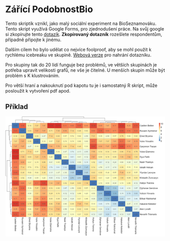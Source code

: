 # Zářící PodobnostBio

Tento skriptík vznikl, jako malý sociální experiment na BioSeznamováku. Tento skript využívá Google Forms, pro zjednodušení práce. Na svůj google si zkopírujte tento [dotazík](https://drive.google.com/drive/folders/1kYbVO0qkEhbjKaVm0HKAjWdFvc6rOiRp?usp=sharing). **Zkopírovaný dotazník** rozešlete respondentům, případně připojte k jinému.

Dalším cílem ho bylo udělat co nejvíce foolproof, aby se mohl použít k rychlému icebreaku ve skupině. [Webová verze](https://dreryos.shinyapps.io/BioPodobnost/) pro nahrání dotazníku.

Pro skupiny tak do 20 lidí funguje bez problémů, ve větších skupinách je potřeba upravit velikosti grafů, ne vše je čitelné. U menších skupin může být problém s K klustrováním.

Pro větší hraní a nakouknutí pod kapotu tu je i samostatný R skript, může posloužit k vytvoření pdf apod.

## Příklad
![sample_pheatmap](sample_pheatmap.png)